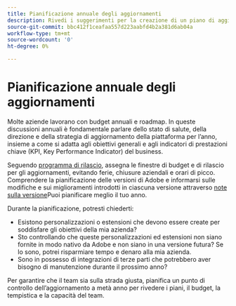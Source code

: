 ```yaml
---
title: Pianificazione annuale degli aggiornamenti
description: Rivedi i suggerimenti per la creazione di un piano di aggiornamento annuale per il tuo progetto Adobe Commerce o Magenti Open Source.
source-git-commit: bbc412f1ceafaa557d223aabfd4b2a381d6ab04a
workflow-type: tm+mt
source-wordcount: '0'
ht-degree: 0%

---
```



# Pianificazione annuale degli aggiornamenti

Molte aziende lavorano con budget annuali e roadmap. In queste discussioni annuali è fondamentale parlare dello stato di salute, della direzione e della strategia di aggiornamento della piattaforma per l’anno, insieme a come si adatta agli obiettivi generali e agli indicatori di prestazioni chiave (KPI, Key Performance Indicator) del business.

Seguendo [programma di rilascio](https://devdocs.magento.com/release/), assegna le finestre di budget e di rilascio per gli aggiornamenti, evitando ferie, chiusure aziendali e orari di picco. Comprendere la pianificazione delle versioni di Adobe e informarsi sulle modifiche e sui miglioramenti introdotti in ciascuna versione attraverso [note sulla versione](https://devdocs.magento.com/guides/v2.4/release-notes/bk-release-notes.html)Puoi pianificare meglio il tuo anno.

Durante la pianificazione, potresti chiederti:

- Esistono personalizzazioni o estensioni che devono essere create per soddisfare gli obiettivi della mia azienda?
- Sto controllando che queste personalizzazioni ed estensioni non siano fornite in modo nativo da Adobe e non siano in una versione futura? Se lo sono, potrei risparmiare tempo e denaro alla mia azienda.
- Sono in possesso di integrazioni di terze parti che potrebbero aver bisogno di manutenzione durante il prossimo anno?

Per garantire che il team sia sulla strada giusta, pianifica un punto di controllo dell’aggiornamento a metà anno per rivedere i piani, il budget, la tempistica e la capacità del team.
